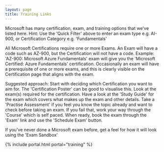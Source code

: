 ```yaml
---
layout: page
title: Training Links
---
```



Microsoft has many certification, exam, and training options that we've listed here.
Hint: Use the 'Quick Filter' above to enter an exam type e.g. AI-900, or Certification Category e.g. 'Fundamentals'

All Microsoft Certifications require one or more Exams. An Exam will have a code such as AZ-900, but the Certification will not have a code. 
Example: 'AZ-900: Microsoft Azure Fundamentals' exam will give you the 'Microsoft Certified: Azure Fundamentals' certification.
Occasionally an exam will have a prerequisite of one or more exams, and this is clearly visible on the Certification page that aligns with the exam.

Suggested approach: Start with deciding which Certification you want to aim for. The 'Certification Poster' can be good to visualise this. Look at the exam(s) required for the certification.
Have a look at the 'Study Guide' for the exam which covers what makes up the exam and other details. Take a 'Practise Assessment' if you feel you know the topic already and want to check before taking an exam. If you fail that, work your way through the 'Course' which is self paced.
When ready, book the exam through the 'Exam' link and use the 'Schedule Exam' button.

If you've never done a Microsoft exam before, get a feel for how it will look using the 'Exam Sandbox'

{% include portal.html portal="training" %}
